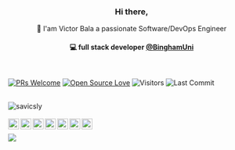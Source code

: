 <h3 align="center">Hi there, </h3>

<p align="center">👋 I'am Victor Bala a passionate Software/DevOps Engineer</p>

<h4 align="center">
💻 full stack developer <a href="https://github.com/savicsly/binghamuni">@BinghamUni</a>
</h4>

<br>

<!--
<h4 align="center">
💻 full stack developer <a href="https://github.com/savicsly/binghamuni">@BinghamUni</a> | 🌱 building <a href="https://github.com/akasrai/daily-quiz-mobile">Daily Quiz</a> | 💬 connect <a href="https://twitter.com/akaskyiar">@akaskyiar</a>
</h4>
-->

<!--
**savicsly/savicsly** is a ✨ _special_ ✨ repository because its `README.md` (this file) appears on your GitHub profile.
-->

[![PRs Welcome](https://img.shields.io/badge/PRs-welcome-brightgreen.svg?style=flat&logo=github)](https://github.com/savicsly)
[![Open Source Love](https://badges.frapsoft.com/os/v2/open-source.svg?v=103)](https://github.com/savicsly)
<img alt="Visitors" src="https://komarev.com/ghpvc/?username=savicsly&style=flat&labelColor=black&logo=github&label=PROFILE+VIEWS&color=29bf12"/>
<img alt="Last Commit" src="https://img.shields.io/github/last-commit/savicsly/savicsly?logo=markdown&label=LAST+UPDATE&color=29bf12&style=flat">

<br>


<img align="center" src="https://github-readme-stats.vercel.app/api?username=savicsly&show_icons=true&theme=radical&count_private=true" alt="savicsly" />

<br>

<!--
<img align="left" src="https://github-readme-stats.vercel.app/api/top-langs/?username=savicsly&layout=compact&hide=html&theme=radical" alt="savicsly" />
-->

<br>

<div align="center">
  <a href="https://twitter.com/savics">
  <img align="left" alt="Victor's Twitter" width="22px" src="https://cdn.jsdelivr.net/npm/simple-icons@v3/icons/twitter.svg" />
</a>
<a href="https://www.linkedin.com/in/savics/">
  <img align="left" alt="Victor's Linkdein" width="22px" src="https://cdn.jsdelivr.net/npm/simple-icons@v3/icons/linkedin.svg" />
</a>
<a href="https://github.com/savicsly">
  <img align="left" alt="Victor's Github" width="22px" src="https://cdn.jsdelivr.net/npm/simple-icons@v3/icons/github.svg" />
</a>
<a href="https://t.me/savics">
  <img align="left" alt="Victor's Telegram" width="22px" src="https://cdn.jsdelivr.net/npm/simple-icons@v3/icons/telegram.svg" />
</a>
<a href="https://instagram.com/savicsly/">
  <img align="left" alt="Victors's Instagram" width="22px" src="https://cdn.jsdelivr.net/npm/simple-icons@v3/icons/instagram.svg" />
</a>
<a href="https://www.facebook.com/savics/">
  <img align="left" alt="Victor's Facebook" width="22px" src="https://cdn.jsdelivr.net/npm/simple-icons@v3/icons/facebook.svg" />
</a>
<a href="https://www.hackerrank.com/savics/">
  <img align="left" alt="Victor's Hackerrank" width="22px" src="https://cdn.jsdelivr.net/npm/simple-icons@v3/icons/hackerrank.svg" />
</a>
</div>


<!--
<div>
  Here are some ideas to get you started:

- 🔭 I’m currently working on ...
- 🌱 I’m currently learning ...
- 👯 I’m looking to collaborate on ...
- 🤔 I’m looking for help with ...
- 💬 Ask me about ...
- 📫 How to reach me: ...
- 😄 Pronouns: ...
- ⚡ Fun fact: ...
</div>
-->

<br>


  ![](https://komarev.com/ghpvc/?username=savicsly)
